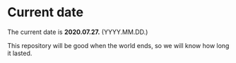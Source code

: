 # Current date

The current date is **2020.07.27.** (YYYY.MM.DD.)

This repository will be good when the world ends, so we will know how long it lasted.